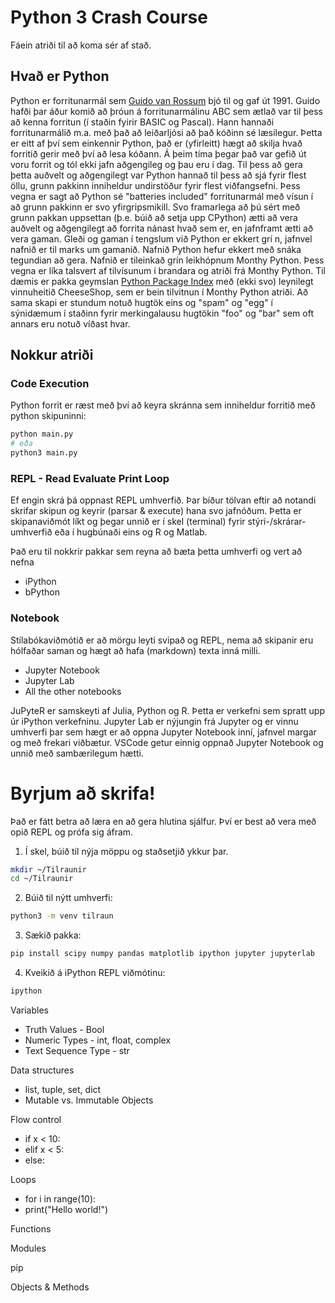 # Python 3 Crash Course

Fáein atriði til að koma sér af stað.

## Hvað er Python
Python er forritunarmál sem [Guido van Rossum](https://gvanrossum.github.io/) 
bjó til og gaf út 1991. Guido hafði þar áður komið að þróun á forritunarmálinu 
ABC sem ætlað var til þess að kenna forritun (í staðin fyirir BASIC og Pascal).
Hann hannaði forritunarmálið m.a. með það að leiðarljósi að það kóðinn sé 
læsilegur. Þetta er eitt af því sem einkennir Python, það er (yfirleitt) hægt 
að skilja hvað forritið gerir með því að lesa kóðann. Á þeim tíma þegar það 
var gefið út voru forrit og tól ekki jafn aðgengileg og þau eru í dag. Til 
þess að gera þetta auðvelt og aðgengilegt var Python hannað til þess að sjá 
fyrir flest öllu, grunn pakkinn inniheldur undirstöður fyrir flest 
viðfangsefni. Þess vegna er sagt að Python sé "batteries included" 
forritunarmál með vísun í að grunn pakkinn er svo yfirgripsmikill. Svo 
framarlega að þú sért með grunn pakkan uppsettan (þ.e. búið að setja upp 
CPython) ætti að vera auðvelt og aðgengilegt að forrita nánast hvað sem er, en 
jafnframt ætti að vera gaman. Gleði og gaman í tengslum við Python er ekkert grí
n, jafnvel nafnið er til marks um gamanið. Nafnið Python hefur ekkert með snáka 
tegundian að gera. Nafnið er tileinkað grín leikhópnum Monthy Python. Þess 
vegna er líka talsvert af tilvísunum í brandara og atriði frá Monthy Python. 
Til dæmis er pakka geymslan [Python Package Index](https://pypi.org/) með 
(ekki svo) leynilegt vinnuheitið CheeseShop, sem er bein tilvitnun í Monthy 
Python atriði. Að sama skapi er stundum notuð hugtök eins og "spam" og "egg" í 
sýnidæmum í staðinn fyrir merkingalausu hugtökin "foo" og "bar" sem oft annars 
eru notuð víðast hvar.

## Nokkur atriði

### Code Execution
Python forrit er ræst með því að keyra skránna sem inniheldur forritið með python 
skipuninni:
```bash
python main.py
# eða
python3 main.py
```

### REPL - Read Evaluate Print Loop
Ef engin skrá þá oppnast REPL umhverfið. Þar bíður tölvan eftir að notandi
skrifar skipun og keyrir (parsar & execute) hana svo jafnóðum. Þetta er 
skipanaviðmót líkt og þegar unnið er í skel (terminal) fyrir stýri-/skrárar- 
umhverfið eða í hugbúnaði eins og R og Matlab.

Það eru til nokkrir pakkar sem reyna að bæta þetta umhverfi og vert að nefna
- iPython
- bPython


### Notebook 
Stílabókaviðmótið er að mörgu leyti svipað og REPL, nema að skipanir eru 
hólfaðar saman og hægt að hafa (markdown) texta inná milli.
- Jupyter Notebook
- Jupyter Lab
- All the other notebooks

JuPyteR er samskeyti af Julia, Python og R. Þetta er verkefni sem spratt upp 
úr iPython verkefninu. Jupyter Lab er nýjungin frá Jupyter og er vinnu 
umhverfi þar sem hægt er að oppna Jupyter Notebook inní, jafnvel margar og 
með frekari viðbætur. VSCode getur einnig oppnað Jupyter Notebook og unnið með 
sambærilegum hætti.


# Byrjum að skrifa!
Það er fátt betra að læra en að gera hlutina sjálfur. Því er best að vera með 
opið REPL og prófa sig áfram.

1. Í skel, búið til nýja möppu og staðsetjið ykkur þar.
```bash
mkdir ~/Tilraunir
cd ~/Tilraunir
```
2. Búið til nýtt umhverfi:
```bash
python3 -m venv tilraun
```
3. Sækið pakka:
```bash
pip install scipy numpy pandas matplotlib ipython jupyter jupyterlab
```
4. Kveikið á iPython REPL viðmótinu:
```bash
ipython
```



Variables
- Truth Values - Bool
- Numeric Types - int, float, complex
- Text Sequence Type - str

Data structures
- list, tuple, set, dict
- Mutable vs. Immutable Objects


Flow control
- if x < 10:
- elif x < 5:
- else:

Loops
- for i in range(10):
- print("Hello world!")

Functions

Modules

pip

Objects & Methods

